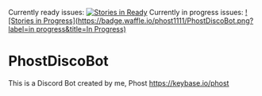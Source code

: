 Currently ready issues: [![Stories in Ready](https://badge.waffle.io/phost1111/PhostDiscoBot.png?label=ready&title=Ready)](http://waffle.io/phost1111/PhostDiscoBot)
Currently in progress issues: [![Stories in Progress](https://badge.waffle.io/phost1111/PhostDiscoBot.png?label=in progress&title=In Progress)](http://waffle.io/phost1111/PhostDiscoBot)

# PhostDiscoBot
This is a Discord Bot created by me, Phost https://keybase.io/phost
